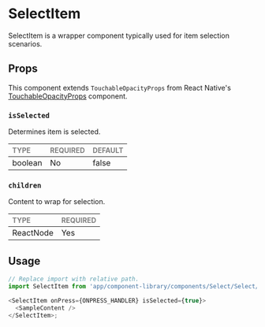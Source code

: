 # SelectItem

SelectItem is a wrapper component typically used for item selection scenarios.

## Props

This component extends `TouchableOpacityProps` from React Native's [TouchableOpacityProps](https://reactnative.dev/docs/touchableopacity) component.

### `isSelected`

Determines item is selected.

| <span style="color:gray;font-size:14px">TYPE</span> | <span style="color:gray;font-size:14px">REQUIRED</span> | <span style="color:gray;font-size:14px">DEFAULT</span> |
| :-------------------------------------------------- | :------------------------------------------------------ | :----------------------------------------------------- |
| boolean    | No                                                     | false                                               |

### `children`

Content to wrap for selection.

| <span style="color:gray;font-size:14px">TYPE</span> | <span style="color:gray;font-size:14px">REQUIRED</span> |
| :-------------------------------------------------- | :------------------------------------------------------ |
| ReactNode                                           | Yes                                                     |

## Usage

```javascript
// Replace import with relative path.
import SelectItem from 'app/component-library/components/Select/Select/SelectItem';

<SelectItem onPress={ONPRESS_HANDLER} isSelected={true}>
  <SampleContent />
</SelectItem>;
```
